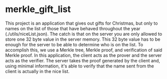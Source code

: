 # merkle_gift_list
This project is an application that gives out gifts for Christmas, but only to names on the list of those that have behaved throughout the year (./utils/niceList.json). The catch is that on the server you are only allowed to store one 32 byte value in the server memory. This 32 byte value has to be enough for the server to be able to determine who is on the list. To accomplish this, we use a Merkle tree, Merkle proof, and verification of said Merkle proof. In this application, the client acts as the prover and the server acts as the verifier. The server takes the proof generated by the client and, using minimal information, it's able to verify that the name sent from the client is actually in the nice list.

